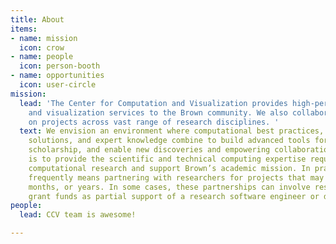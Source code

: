 ```yaml
---
title: About
items:
- name: mission
  icon: crow
- name: people
  icon: person-booth
- name: opportunities
  icon: user-circle
mission:
  lead: 'The Center for Computation and Visualization provides high-performance computing
    and visualization services to the Brown community. We also collaborate with researcher
    on projects across vast range of research disciplines. '
  text: We envision an environment where computational best practices, innovative
    solutions, and expert knowledge combine to build advanced tools for research and
    scholarship, and enable new discoveries and empowering collaborations. Our mission
    is to provide the scientific and technical computing expertise required to advance
    computational research and support Brown’s academic mission. In practice, this
    frequently means partnering with researchers for projects that may span weeks,
    months, or years. In some cases, these partnerships can involve researchers using
    grant funds as partial support of a research software engineer or data scientist.
people:
  lead: CCV team is awesome!

---
```

